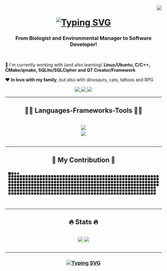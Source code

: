 <img align="right" src="https://visitor-badge.laobi.icu/badge?page_id=romaarfe.romaarfe&left_text=My%20Page%20Visitors" />

<h1 align="center">
  <a href="https://git.io/typing-svg"><img src="https://readme-typing-svg.demolab.com?font=Fira+Code&pause=1000&width=435&lines=Hi%2C+There+%F0%9F%96%96!;I'm+Rodrigo+Fernandes!+" alt="Typing SVG" />
  </a>
</h1>

<h3 align="center">From Biologist and Environmental Manager to Software Developer!</h3>

<br/>

<div align="left">
  
  🦾 I´m currently working  with (and also learning) **Linux/Ubuntu, C/C++, CMake/qmake, SQLite/SQLCipher and QT Creator/Framework**
  
  ❤️ **In love with my family**, but also with dinosaurs, cats, tattoos and RPG
  
</div>

<div align="center">
  <a href="mailto:romaarfe@gmail.com">
    <img src="https://img.shields.io/badge/Gmail-D14836?style=for-the-badge&logo=gmail&logoColor=white" />
  </a>
  <a href="https://www.linkedin.com/in/romaarfe/">
    <img src="https://img.shields.io/badge/LinkedIn-0077B5?style=for-the-badge&logo=linkedin&logoColor=white" />
  </a>
  <a href="https://www.datacamp.com/portfolio/romaarfe">
    <img src="https://img.shields.io/badge/Datacamp-05192D?style=for-the-badge&logo=datacamp&logoColor=65FF8F" />
  </a>
</div>

<hr/>

<h2 align="center">👨‍💻 Languages-Frameworks-Tools 👨‍💻</h2>
<br/>
<div align="center">
  <a href="https://github.com/romaarfe">
    <img src="https://skillicons.dev/icons?i=c,cpp,cmake,cs,dotnet,py,java,html,css,bootstrap" /><br>
    <img src="https://skillicons.dev/icons?i=sqlite,mysql,flask,git,github,linux,qt,replit,vim,visualstudio,vscode" />
  </a>
</div>

<br/>
<hr/>

<div align="center">
  <h2>🐍 My Contribution 🐍</h2>
  
  <img alt="snake" src="https://raw.githubusercontent.com/romaarfe/romaarfe/output/github-contribution-grid-snake.svg">
  
  <br/>
</div>

<hr/>

<h2 align="center">🔥 Stats 🔥</h2>
<br>
<div align="center">
  <img height="130em" src="https://github-readme-stats-sigma-five.vercel.app/api?username=romaarfe&show_icons=true&theme=vision-friendly-dark&include_all_commits=true&count_private=true" /> 
  <img height="130em" src="https://github-readme-stats-sigma-five.vercel.app/api/top-langs/?username=romaarfe&layout=compact&langs_count=7&theme=vision-friendly-dark" />
</div>

<br/>
<hr/>

<h3 align="center">
  <a href="https://git.io/typing-svg">
    <img src="https://readme-typing-svg.demolab.com?font=Fira+Code&pause=1000&width=435&lines=Thanks+for+visiting!+%F0%9F%A4%98;Shoot+me+a+message+on+LinkedIn!;May+the+Force+be+with+you!" alt="Typing SVG" />
  </a>
</h3>    
